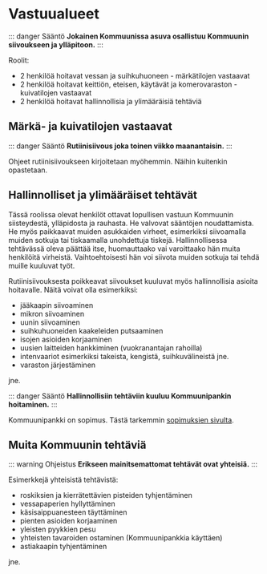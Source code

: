 # Vastuualueet

::: danger Sääntö
**Jokainen Kommuunissa asuva osallistuu Kommuunin siivoukseen ja ylläpitoon.**
:::

Roolit:

  - 2 henkilöä hoitavat vessan ja suihkuhuoneen - märkätilojen vastaavat
  - 2 henkilöä hoitavat keittiön, eteisen, käytävät ja komerovaraston - kuivatilojen vastaavat
  - 2 henkilöä hoitavat hallinnollisia ja ylimääräisiä tehtäviä

## Märkä- ja kuivatilojen vastaavat

::: danger Sääntö
**Rutiinisiivous joka toinen viikko maanantaisin.**
:::

Ohjeet rutiinisiivoukseen kirjoitetaan myöhemmin. Näihin kuitenkin opastetaan.

## Hallinnolliset ja ylimääräiset tehtävät

Tässä roolissa olevat henkilöt ottavat lopullisen vastuun Kommuunin siisteydestä, ylläpidosta ja rauhasta. He valvovat sääntöjen noudattamista. He myös paikkaavat muiden asukkaiden virheet, esimerkiksi siivoamalla muiden sotkuja tai tiskaamalla unohdettuja tiskejä. Hallinnollisessa tehtävässä oleva päättää itse, huomauttaako vai varoittaako hän muita henkilöitä virheistä. Vaihtoehtoisesti hän voi siivota muiden sotkuja tai tehdä muille kuuluvat työt.

Rutiinisiivouksesta poikkeavat siivoukset kuuluvat myös hallinnollisia asioita hoitavalle. Näitä voivat olla esimerkiksi:

  - jääkaapin siivoaminen
  - mikron siivoaminen
  - uunin siivoaminen
  - suihkuhuoneiden kaakeleiden putsaaminen
  - isojen asioiden korjaaminen
  - uusien laitteiden hankkiminen (vuokranantajan rahoilla)
  - intenvaariot esimerkiksi takeista, kengistä, suihkuvälineistä jne.
  - varaston järjestäminen

jne.

::: danger Sääntö
**Hallinnollisiin tehtäviin kuuluu Kommuunipankin hoitaminen.**
:::

Kommuunipankki on sopimus. Tästä tarkemmin [sopimuksien sivulta](../sopimukset/README.md).

## Muita Kommuunin tehtäviä

::: warning Ohjeistus
**Erikseen mainitsemattomat tehtävät ovat yhteisiä.**
:::

Esimerkkejä yhteisistä tehtävistä:

  - roskiksien ja kierrätettävien pisteiden tyhjentäminen
  - vessapaperien hyllyttäminen
  - käsisaippuanesteen täyttäminen
  - pienten asioiden korjaaminen
  - yleisten pyykkien pesu
  - yhteisten tavaroiden ostaminen (Kommuunipankkia käyttäen)
  - astiakaapin tyhjentäminen

jne.
